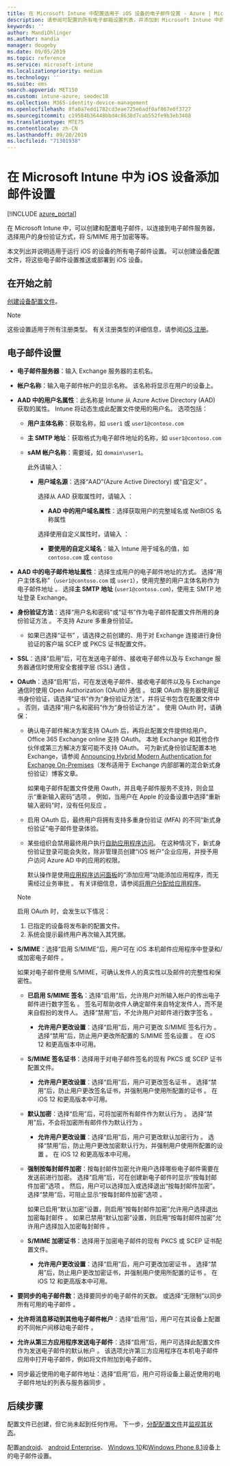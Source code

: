```yaml
---
title: 在 Microsoft Intune 中配置适用于 iOS 设备的电子邮件设置 - Azure | Microsoft Docs
description: 请参阅可配置的所有电子邮箱设置列表，并添加到 Microsoft Intune 中的 iOS 设备，包括使用 Exchange 服务器和从 Azure Active Directory 获取属性。 还可启用 SSL，使用证书或用户名/密码对用户进行身份验证，并使用 Microsoft Intune 中的设备配置文件在 iOS 设备上同步电子邮件。
keywords: ''
author: MandiOhlinger
ms.author: mandia
manager: dougeby
ms.date: 09/05/2019
ms.topic: reference
ms.service: microsoft-intune
ms.localizationpriority: medium
ms.technology: ''
ms.suite: ems
search.appverid: MET150
ms.custom: intune-azure; seodec18
ms.collection: M365-identity-device-management
ms.openlocfilehash: 8fa0a7edd1782cd3eae725e6adf0af867e0f3727
ms.sourcegitcommit: c19584b36448bbd4c8638d7cab552fe9b3eb3408
ms.translationtype: MTE75
ms.contentlocale: zh-CN
ms.lasthandoff: 09/20/2019
ms.locfileid: "71301938"
---
```

# <a name="add-e-mail-settings-for-ios-devices-in-microsoft-intune"></a>在 Microsoft Intune 中为 iOS 设备添加邮件设置

[!INCLUDE [azure_portal](./includes/azure_portal.md)]

在 Microsoft Intune 中，可以创建和配置电子邮件，以连接到电子邮件服务器，选择用户的身份验证方式，将 S/MIME 用于加密等等。

本文列出并说明适用于运行 iOS 的设备的所有电子邮件设置。 可以创建设备配置文件，将这些电子邮件设置推送或部署到 iOS 设备。

## <a name="before-you-begin"></a>在开始之前

[创建设备配置文件](email-settings-configure.md)。

> [!NOTE]
> 这些设置适用于所有注册类型。 有关注册类型的详细信息，请参阅[iOS 注册](ios-enroll.md)。

## <a name="email-settings"></a>电子邮件设置

- **电子邮件服务器**：输入 Exchange 服务器的主机名。
- **帐户名称**：输入电子邮件帐户的显示名称。 该名称将显示在用户的设备上。
- **AAD 中的用户名属性**：此名称是 Intune 从 Azure Active Directory (AAD) 获取的属性。 Intune 将动态生成此配置文件使用的用户名。 选项包括：
  - **用户主体名称**：获取名称，如 `user1` 或 `user1@contoso.com`
  - **主 SMTP 地址**：获取格式为电子邮件地址的名称，如 `user1@contoso.com`
  - **sAM 帐户名称**：需要域，如 `domain\user1`。

    此外请输入：  
    - **用户域名源**：选择“AAD”(Azure Active Directory) 或“自定义”   。

      选择从 AAD 获取属性时，请输入  ：
      - **AAD 中的用户域名属性**：选择获取用户的完整域名或 NetBIOS 名称属性  

      选择使用自定义属性时，请输入  ：
      - **要使用的自定义域名**：输入 Intune 用于域名的值，如 `contoso.com` 或 `contoso`

- **AAD 中的电子邮件地址属性**：选择生成用户的电子邮件地址的方式。 选择“用户主体名称”（`user1@contoso.com` 或 `user1`），使用完整的用户主体名称作为电子邮件地址  。 选择**主 SMTP 地址** (`user1@contoso.com`)，使用主 SMTP 地址登录 Exchange。
- **身份验证方法**：选择“用户名和密码”或“证书”作为电子邮件配置文件所用的身份验证方法   。 不支持 Azure 多重身份验证。
  - 如果已选择“证书”  ，请选择之前创建的、用于对 Exchange 连接进行身份验证的客户端 SCEP 或 PKCS 证书配置文件。
- **SSL**：选择“启用”后，可在发送电子邮件、接收电子邮件以及与 Exchange 服务器通信时使用安全套接字层 (SSL) 通信  。
- **OAuth**：选择“启用”后，可在发送电子邮件、接收电子邮件以及与 Exchange 通信时使用 Open Authorization (OAuth) 通信  。 如果 OAuth 服务器使用证书身份验证，请选择“证书”作为“身份验证方法”，并将证书包含在配置文件中   。 否则，请选择“用户名和密码”作为“身份验证方法”   。 使用 OAuth 时，请确保：

  - 确认电子邮件解决方案支持 OAuth 后，再将此配置文件提供给用户。 Office 365 Exchange online 支持 OAuth。 本地 Exchange 和其他合作伙伴或第三方解决方案可能不支持 OAuth。 可为新式身份验证配置本地 Exchange，请参阅 [Announcing Hybrid Modern Authentication for Exchange On-Premises](https://blogs.technet.microsoft.com/exchange/2017/12/06/announcing-hybrid-modern-authentication-for-exchange-on-premises/)（发布适用于 Exchange 内部部署的混合新式身份验证）博客文章。

    如果电子邮件配置文件使用 Oauth，并且电子邮件服务不支持，则会显示“重新输入密码”选项  。 例如，当用户在 Apple 的设备设置中选择“重新输入密码”时，没有任何反应  。

  - 启用 OAuth 后，最终用户将拥有支持多重身份验证 (MFA) 的不同“新式身份验证”电子邮件登录体验。 

  - 某些组织会禁用最终用户执行[自助应用程序访问](https://docs.microsoft.com/azure/active-directory/manage-apps/manage-self-service-access)。 在这种情况下，新式身份验证登录可能会失败，除非管理员创建“iOS 帐户”企业应用，并授予用户访问 Azure AD 中的应用的权限。

    默认操作是使用[应用程序访问面板](https://docs.microsoft.com/azure/active-directory/user-help/active-directory-saas-access-panel-introduction)的“添加应用”功能添加应用程序，而无需经过业务审批   。 有关详细信息，请参阅[将用户分配给应用程序](https://docs.microsoft.com/azure/active-directory/manage-apps/ways-users-get-assigned-to-applications)。

  > [!NOTE]
  > 启用 OAuth 时，会发生以下情况：  
  > 1. 已指定的设备将发布新的配置文件。
  > 2. 系统会提示最终用户再次输入其凭据。

- **S/MIME**：选择“启用 S/MIME”后，用户可在 iOS 本机邮件应用程序中登录和/或加密电子邮件  。 

  如果对电子邮件使用 S/MIME，可确认发件人的真实性以及邮件的完整性和保密性。

  - **已启用 S/MIME 签名**：选择“启用”后，允许用户对所输入帐户的传出电子邮件进行数字签名  。 签名可帮助收件人确定邮件来自特定发件人，而不是来自假扮的发件人。 选择“禁用”后，不允许用户对邮件进行数字签名  。
    - **允许用户更改设置**：选择“启用”后，用户可更改 S/MIME 签名行为  。 选择“禁用”后，防止用户更改所配置的 S/MIME 签名设置  。 在 iOS 12 和更高版本中可用。

  - **S/MIME 签名证书**：选择用于对电子邮件签名的现有 PKCS 或 SCEP 证书配置文件。
    - **允许用户更改设置**：选择“启用”后，用户可更改签名证书  。 选择“禁用”后，防止用户更改签名证书，并强制用户使用所配置的证书  。 在 iOS 12 和更高版本中可用。

  - **默认加密**：选择“启用”后，可将加密所有邮件作为默认行为  。 选择“禁用”后，不会将加密所有邮件作为默认行为  。
    - **允许用户更改设置**：选择“启用”后，用户可更改默认加密行为  。 选择“禁用”后，防止用户更改加密默认行为，并强制用户使用所配置的设置  。 在 iOS 12 和更高版本中可用。

  - **强制按每封邮件加密**：按每封邮件加密允许用户选择哪些电子邮件需要在发送前进行加密。 选择“启用”后，可在创建新电子邮件时显示“按每封邮件加密”选项  。 然后，用户可以选择加入或选择退出“按每封邮件加密”。 选择“禁用”后，可阻止显示“按每封邮件加密”选项  。

    如果已启用“默认加密”设置，则启用“按每封邮件加密”允许用户选择退出加密每封邮件  。 如果已禁用“默认加密”设置，则启用“按每封邮件加密”允许用户选择加入加密每封邮件  。

  - **S/MIME 加密证书**：选择用于加密电子邮件的现有 PKCS 或 SCEP 证书配置文件。
    - **允许用户更改设置**：选择“启用”后，用户可更改加密证书  。 选择“禁用”后，防止用户更改加密证书，并强制用户使用所配置的证书  。 在 iOS 12 和更高版本中可用。
- **要同步的电子邮件数**：选择要同步的电子邮件的天数。 或选择“无限制”以同步所有可用的电子邮件  。
- **允许将消息移动到其他电子邮件帐户**：选择“启用”后，用户可在其设备上配置的不同帐户间移动电子邮件  。
- **允许从第三方应用程序发送电子邮件**：选择“启用”后，用户可选择此配置文件作为发送电子邮件的默认帐户  。 该选项允许第三方应用程序在本机电子邮件应用中打开电子邮件，例如将文件附加到电子邮件。
- 同步最近使用的电子邮件地址：选择“启用”后，用户可将设备上最近使用的电子邮件地址的列表与服务器同步   。

## <a name="next-steps"></a>后续步骤

配置文件已创建，但它尚未起到任何作用。 下一步，[分配配置文件](device-profile-assign.md)并[监视其状态](device-profile-monitor.md)。

配置[android](email-settings-android.md)、 [android Enterprise](email-settings-android-enterprise.md)、 [Windows 10](email-settings-windows-10.md)和[Windows Phone 8.1](email-settings-windows-phone-8-1.md)设备上的电子邮件设置。
